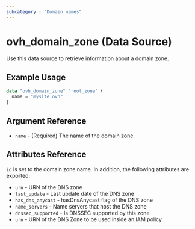 ```yaml
---
subcategory : "Domain names"
---
```


# ovh_domain_zone (Data Source)

Use this data source to retrieve information about a domain zone.

## Example Usage

```terraform
data "ovh_domain_zone" "root_zone" {
  name = "mysite.ovh"
}
```

## Argument Reference

* `name` - (Required) The name of the domain zone.

## Attributes Reference

`id` is set to the domain zone name. In addition, the following attributes are exported:

* `urn` - URN of the DNS zone
* `last_update` - Last update date of the DNS zone
* `has_dns_anycast` - hasDnsAnycast flag of the DNS zone
* `name_servers` - Name servers that host the DNS zone
* `dnssec_supported` - Is DNSSEC supported by this zone
* `urn` - URN of the DNS Zone to be used inside an IAM policy

